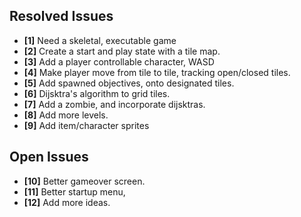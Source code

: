 ## Resolved Issues ##
- **[1]** Need a skeletal, executable game
- **[2]** Create a start and play state with a tile map.
- **[3]** Add a player controllable character, WASD
- **[4]** Make player move from tile to tile, tracking open/closed tiles.
- **[5]** Add spawned objectives, onto designated tiles.
- **[6]** Dijsktra's algorithm to grid tiles.
- **[7]** Add a zombie, and incorporate dijsktras.
- **[8]** Add more levels.
- **[9]** Add item/character sprites


## Open Issues ##
- **[10]** Better gameover screen.
- **[11]** Better startup menu,
- **[12]** Add more ideas.

